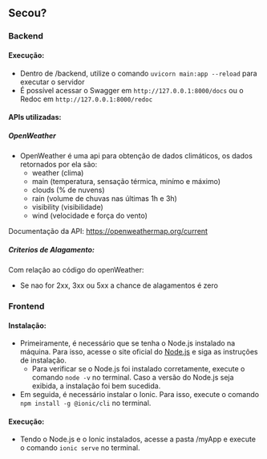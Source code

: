 ## Secou?

### Backend

#### Execução:
- Dentro de /backend, utilize o comando `uvicorn main:app --reload` para executar o servidor
- É possível acessar o Swagger em `http://127.0.0.1:8000/docs` ou o Redoc em `http://127.0.0.1:8000/redoc`

#### APIs utilizadas:

##### OpenWeather
- OpenWeather é uma api para obtenção de dados climáticos, os dados retornados por ela são:
    - weather (clima)
    - main (temperatura, sensação térmica, minímo e máximo)
    - clouds (% de nuvens)
    - rain (volume de chuvas nas últimas 1h e 3h)
    - visibility (visibilidade)
    - wind (velocidade e força do vento)

Documentação da API: https://openweathermap.org/current

##### Criterios de Alagamento:

Com relação ao código do openWeather:
- Se nao for 2xx, 3xx ou 5xx a chance de alagamentos é zero

### Frontend

#### Instalação:
- Primeiramente, é necessário que se tenha o Node.js instalado na máquina. Para isso, acesse o site oficial do [Node.js](https://nodejs.org/pt) e siga as instruções de instalação.
    - Para verificar se o Node.js foi instalado corretamente, execute o comando `node -v` no terminal. Caso a versão do Node.js seja exibida, a instalação foi bem sucedida.
- Em seguida, é necessário instalar o Ionic. Para isso, execute o comando `npm install -g @ionic/cli` no terminal.

#### Execução:
- Tendo o Node.js e o Ionic instalados, acesse a pasta /myApp e execute o comando `ionic serve` no terminal.
